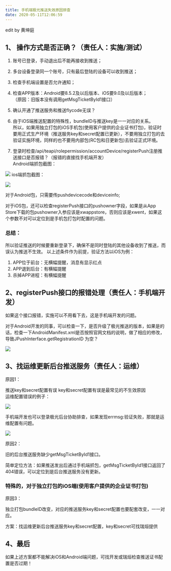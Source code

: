 ```yaml
---
title: 手机端极光推送失效原因排查
date: 2020-05-11T12:06:59
---
```


edit by 黄坤庭

## 1、 操作方式是否正确？（责任人：实施/测试）

1. 账号已登录，手动退出后不能再接收到推送；
2. 多台设备登录同一个账号，只有最后登陆的设备可以收到推送；
3. 检查手机端设置是否允许通知；
4. 检查APP版本：Android要8.5.2及以后版本、iOS要9.0及以后版本；  
   （原因：旧版本没有调用getMsgTicketById1接口）
5. 确认开通了推送服务和推送flycode无误？
6. 由于iOS端推送配置的特殊性，bundleID与推送key是一一对应的关系。  
   所以，如果用独立打包的iOS手机包(使用客户提供的企业证书打包)，验证时要用正式生产环境（推送服务key和secret配置已更新），不要用独立打包的去验证实施环境，同样的也不要用内部包(RC包和日更新包)去验证正式环境。

7. 登录时检查/api/teapi/rolepermission/accountDevice/registerPush注册推送接口是否报错？（报错的直接找手机端开发）  
   Android端抓包截图：  
  
![](http://apaas.wxchina.com:8881/wp-content/uploads/%E6%89%8B%E6%9C%BA%E7%AB%AF%E6%9E%81%E5%85%89%E6%8E%A8%E9%80%81%E5%A4%B1%E6%95%88%E5%8E%9F%E5%9B%A0%E6%8E%92%E6%9F%A5-1.png)
   ios端抓包截图：  
  
![](http://apaas.wxchina.com:8881/wp-content/uploads/%E6%89%8B%E6%9C%BA%E7%AB%AF%E6%9E%81%E5%85%89%E6%8E%A8%E9%80%81%E5%A4%B1%E6%95%88%E5%8E%9F%E5%9B%A0%E6%8E%92%E6%9F%A5-2.png)

   对于Android包，只需要传pushdevicecode和deviceinfo;  
  
对于iOS包，还可以检查registerPush接口的pushowner字段，如果是从App Store下载的包pushowner入参应该是xwappstore，否则应该是xwent，如果这个参数不对可以定位到是手机包打包时配置的问题。

### 总结：

所以验证推送的时候要重新登录下，确保不是同时登陆的其他设备收到了推送，而误认为推送不生效。 以上述条件作为前提，验证方法以iOS为例：

1. APP位于前台：无横幅提醒，消息有显示红点
2. APP退到后台：有横幅提醒
3. 杀掉APP进程：有横幅提醒

## 2、registerPush接口的报错处理（责任人：手机端开发）

如果这个接口报错，实施可以不用看下去，这是手机端开发的问题。  
  
对于Android开发的同事，可以检查一下，是否升级了极光推送的版本，如果是的话，检查一下AndroidManifest.xml是否按照官网文档的说明，做了相应的修改，导致JPushInterface.getRegistrationID 为空？  
  
![](http://apaas.wxchina.com:8881/wp-content/uploads/%E6%89%8B%E6%9C%BA%E7%AB%AF%E6%9E%81%E5%85%89%E6%8E%A8%E9%80%81%E5%A4%B1%E6%95%88%E5%8E%9F%E5%9B%A0%E6%8E%92%E6%9F%A5-3.png)

## 3、找运维更新后台推送服务（责任人：运维）

原因1：  
  
推送key和secret配置有误 key和secret配置有误是最常见的不生效原因  
运维配置错误的例子：  
  
![](http://apaas.wxchina.com:8881/wp-content/uploads/%E6%89%8B%E6%9C%BA%E7%AB%AF%E6%9E%81%E5%85%89%E6%8E%A8%E9%80%81%E5%A4%B1%E6%95%88%E5%8E%9F%E5%9B%A0%E6%8E%92%E6%9F%A5-4.png)

手机端开发也可以登录极光后台协助排查，如果发现errmsg:验证失败，那就是运维配置有问题。  
  
![](http://apaas.wxchina.com:8881/wp-content/uploads/%E6%89%8B%E6%9C%BA%E7%AB%AF%E6%9E%81%E5%85%89%E6%8E%A8%E9%80%81%E5%A4%B1%E6%95%88%E5%8E%9F%E5%9B%A0%E6%8E%92%E6%9F%A5-5.png)

原因2：  
  
旧的后台推送服务缺少getMsgTicketById1接口。  
  
简单定位方法：如果推送发出后通过手机端抓包，getMsgTicketById1接口返回了404错误，可以定位到是后台推送服务没有更新。

### 特殊的，对于独立打包的iOS端(使用客户提供的企业证书打包)

原因3：  
  
独立打包bundleID改变，对应的推送服务key和secret配置也要配套改变，一一对应。  
  
方案：找运维更新后台推送服务key和secret配置，key和secret可找瑞烜提供

## 4、最后

如果上述方案都不能解决iOS和Android端问题，可找开发或瑞烜检查推送证书配置是否过期！